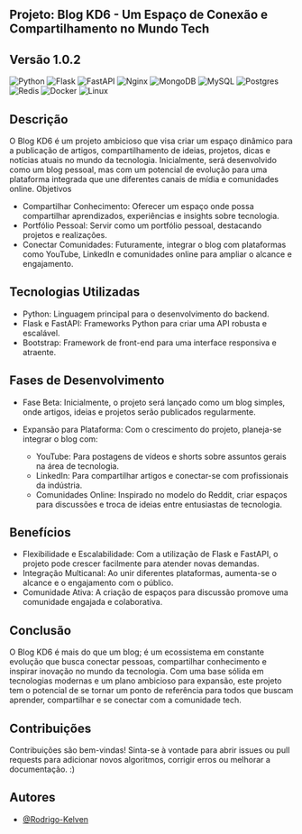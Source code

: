 ## Projeto: Blog KD6  - Um Espaço de Conexão e Compartilhamento no Mundo Tech
## Versão 1.0.2
![Python](https://img.shields.io/badge/python-3670A0?style=for-the-badge&logo=python&logoColor=ffdd54) 
![Flask](https://img.shields.io/badge/flask-%23000.svg?style=for-the-badge&logo=flask&logoColor=white) 
![FastAPI](https://img.shields.io/badge/FastAPI-%23FF4F00.svg?style=for-the-badge&logo=fastapi&logoColor=white)
![Nginx](https://img.shields.io/badge/nginx-%23009639.svg?style=for-the-badge&logo=nginx&logoColor=white) 
![MongoDB](https://img.shields.io/badge/MongoDB-%234ea94b.svg?style=for-the-badge&logo=mongodb&logoColor=white) 
![MySQL](https://img.shields.io/badge/mysql-4479A1.svg?style=for-the-badge&logo=mysql&logoColor=white) 
![Postgres](https://img.shields.io/badge/postgres-%23316192.svg?style=for-the-badge&logo=postgresql&logoColor=white) 
![Redis](https://img.shields.io/badge/redis-%23DD0031.svg?style=for-the-badge&logo=redis&logoColor=white) 
![Docker](https://img.shields.io/badge/docker-%230db7ed.svg?style=for-the-badge&logo=docker&logoColor=white) 
![Linux](https://img.shields.io/badge/linux-%23FCC624.svg?style=for-the-badge&logo=linux&logoColor=white)


## Descrição

O Blog KD6  é um projeto ambicioso que visa criar um espaço dinâmico para a publicação de artigos, compartilhamento de ideias, projetos, dicas e notícias atuais no mundo da tecnologia. Inicialmente, será desenvolvido como um blog pessoal, mas com um potencial de evolução para uma plataforma integrada que une diferentes canais de mídia e comunidades online.
Objetivos

  - Compartilhar Conhecimento: Oferecer um espaço onde possa compartilhar aprendizados, experiências e insights sobre tecnologia.
  - Portfólio Pessoal: Servir como um portfólio pessoal, destacando projetos e realizações.
  - Conectar Comunidades: Futuramente, integrar o blog com plataformas como YouTube, LinkedIn e comunidades online para ampliar o alcance e engajamento.

## Tecnologias Utilizadas

  - Python: Linguagem principal para o desenvolvimento do backend.
  - Flask e FastAPI: Frameworks Python para criar uma API robusta e escalável.
  - Bootstrap: Framework de front-end para uma interface responsiva e atraente.

## Fases de Desenvolvimento

  - Fase Beta: Inicialmente, o projeto será lançado como um blog simples, onde artigos, ideias e projetos serão publicados regularmente.
  - Expansão para Plataforma: Com o crescimento do projeto, planeja-se integrar o blog com:

      - YouTube: Para postagens de vídeos e shorts sobre assuntos gerais na área de tecnologia.
      - LinkedIn: Para compartilhar artigos e conectar-se com profissionais da indústria.
      - Comunidades Online: Inspirado no modelo do Reddit, criar espaços para discussões e troca de ideias entre entusiastas de tecnologia.

## Benefícios

  - Flexibilidade e Escalabilidade: Com a utilização de Flask e FastAPI, o projeto pode crescer facilmente para atender novas demandas.
  - Integração Multicanal: Ao unir diferentes plataformas, aumenta-se o alcance e o engajamento com o público.
  - Comunidade Ativa: A criação de espaços para discussão promove uma comunidade engajada e colaborativa.

## Conclusão

O Blog KD6  é mais do que um blog; é um ecossistema em constante evolução que busca conectar pessoas, compartilhar conhecimento e inspirar inovação no mundo da tecnologia. Com uma base sólida em tecnologias modernas e um plano ambicioso para expansão, este projeto tem o potencial de se tornar um ponto de referência para todos que buscam aprender, compartilhar e se conectar com a comunidade tech.


## Contribuições
Contribuições são bem-vindas! Sinta-se à vontade para abrir issues ou pull requests para adicionar novos algoritmos, corrigir erros ou melhorar a documentação. :)

## Autores

- [@Rodrigo-Kelven](https://github.com/Rodrigo-Kelven/)
